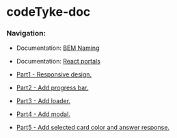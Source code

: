 # codeTyke-doc

### Navigation:

- Documentation: [BEM Naming](http://getbem.com/naming/)
- Documentation: [React portals](https://reactjs.org/docs/portals.html#usage)

- [Part1 - Responsive design.](https://github.com/DonghaoWu/codeTyke-doc/blob/main/Part1.md)

- [Part2 - Add progress bar.](https://github.com/DonghaoWu/codeTyke-doc/blob/main/Part2.md)

- [Part3 - Add loader.](https://github.com/DonghaoWu/codeTyke-doc/blob/main/Part3.md)  

- [Part4 - Add modal.](https://github.com/DonghaoWu/codeTyke-doc/blob/main/Part4.md)  

- [Part5 - Add selected card color and answer response.](https://github.com/DonghaoWu/codeTyke-doc/blob/main/Part5.md)   
